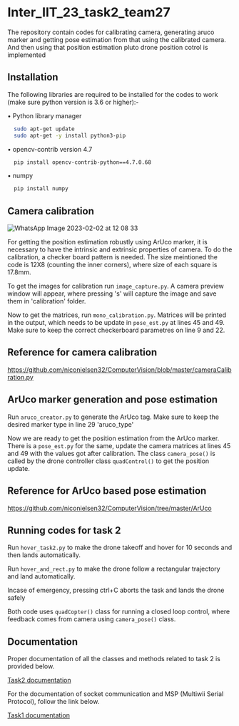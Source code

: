 
# Inter_IIT_23_task2_team27

The repository contain codes for calibrating camera, generating aruco marker and getting pose estimation from that using the calibrated camera. And then using that position estimation pluto drone position cotrol is implemented


## Installation

The following libraries are required to be installed for the codes to work (make sure python version is 3.6 or higher):-

• Python library manager
```bash
  sudo apt-get update
  sudo apt-get -y install python3-pip
```
• opencv-contrib version 4.7
```bash
  pip install opencv-contrib-python==4.7.0.68
```
• numpy

```bash
  pip install numpy
```




## Camera calibration
![WhatsApp Image 2023-02-02 at 12 08 33](https://user-images.githubusercontent.com/91495412/216253363-e8147849-0442-4089-bfd5-c72f4abc5990.jpeg)


 For getting the position estimation robustly using ArUco marker, it is necessary to have the intrinsic and extrinsic properties of camera. To do the calibration, a checker board pattern is needed. The size meintioned the code is 12X8 (counting the inner corners), where size of each square is 17.8mm.

 To get the images for calibration run `image_capture.py`. A camera preview window will appear, where pressing 's' will capture the image and save them in 'calibration' folder.

 Now to get the matrices, run `mono_calibration.py`. Matrices will be printed in the output, which needs to be update in `pose_est.py` at lines 45 and 49. Make sure to keep the correct checkerboard parametres on line 9 and 22.

 ## Reference for camera calibration

 https://github.com/niconielsen32/ComputerVision/blob/master/cameraCalibration.py
 







## ArUco marker generation and pose estimation

Run `aruco_creator.py` to generate the ArUco tag. Make sure to keep the desired marker type in line 29 'aruco_type'

Now we are ready to get the position estimation from the ArUco marker. There is a `pose_est.py` for the same, update the camera matrices at lines 45 and 49 with the values got after calibration. The class `camera_pose()` is called by the drone controller class `quadControl()` to get the position update.

## Reference for ArUco based pose estimation
https://github.com/niconielsen32/ComputerVision/tree/master/ArUco
## Running codes for task 2

Run `hover_task2.py` to make the drone takeoff and hover for 10 seconds and then lands automatically. 

Run `hover_and_rect.py` to make the drone follow a rectangular trajectory and land automatically. 

Incase of emergency, pressing ctrl+C aborts the task and lands the drone safely

Both code uses `quadCopter()` class for running a closed loop control, where feedback comes from camera using `camera_pose()` class.
## Documentation

Proper documentation of all the classes and methods related to task 2 is provided below.

[Task2 documentation](https://github.com/aman765m/Inter_IIT_23_task2_team27/blob/master/Task2_code_documentation.pdf)

For the documentation of socket communication and MSP (Multiwii Serial Protocol), follow the link below.

[Task1 documentation](https://github.com/aman765m/Inter_IIT_23_task1_team27/blob/master/Task1_code_documentation.pdf)
